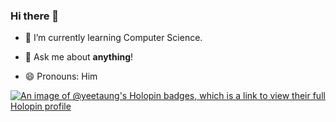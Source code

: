 ### Hi there 👋 
- 🌱 I’m currently learning Computer Science.

- 💬 Ask me about **anything**!

- 😄 Pronouns: Him
  
[![An image of @yeetaung's Holopin badges, which is a link to view their full Holopin profile](https://holopin.me/yeetaung)](https://holopin.io/@yeetaung)
<!--
**Yee-Taung/Yee-Taung** is a ✨ _special_ ✨ repository because its `README.md` (this file) appears on your GitHub profile.

Here are some ideas to get you started:

 🔭 I’m currently working on AI and DS related subjects.
 🌱 I’m currently learning Computer Science.
- 👯 I’m looking to collaborate on ...
- 🤔 I’m looking for help with ...
- 💬 Ask me about ...
- 📫 How to reach me: ...
- 😄 Pronouns: ...
- ⚡ Fun fact: ...
-->
